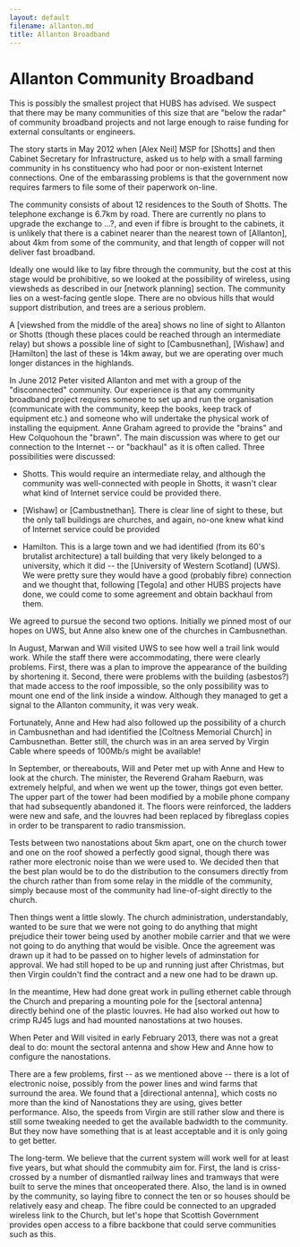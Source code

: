 ```yaml
---
layout: default
filename: allanton.md
title: Allanton Broadband
---
```


Allanton Community Broadband
============================
This is possibly the smallest project that HUBS has advised.  We
suspect that there may be many communities of this size that are
"below the radar" of community broadband projects and not large enough
to raise funding for external consultants or engineers. 

The story starts in May 2012 when [Alex Neil] MSP for [Shotts] and then Cabinet Secretary for
Infrastructure,  asked us to help with a small farming community in hs
constituency who had poor or non-existent Internet connections.  One of the
embarassing problems is that the government now requires farmers to 
file some of their paperwork on-line.

The community consists of about 12 residences to the South of
Shotts.  The telephone exchange is 6.7km by road.  There are currently
no plans to upgrade the exchange  to ...?, and even if fibre is brought to the
cabinets, it is unlikely that there is a cabinet nearer than the
nearest town of [Allanton], about 4km from some of the community, and
that length of copper will not deliver fast broadband.

Ideally one would like to lay fibre through the community, but the
cost at this stage would be prohibitive, so we looked at the
possibility of wireless, using viewsheds as described in our [network
planning] section.  The community lies on a west-facing gentle
slope. There are no obvious hills that would support distribution, and
trees are a serious problem.  

A [viewshed from the middle of the area] shows no line of sight to
Allanton or Shotts (though these places could be reached through an
intermediate relay) but shows a possible line of sight to
[Cambusnethan], [Wishaw] and [Hamilton] the last of these is 14km
away, but we are operating over much longer distances in the
highlands.

In June 2012 Peter visited Allanton and met with a group of the
"disconnected" community.  Our experience is that any community
broadband project requires someone to set up and run the organisation
(communicate with the community, keep the books, keep track of
equipment etc.) and someone who will undertake the physical work of
installing the equipment.  Anne Graham agreed to provide the "brains"
and Hew Colquohoun the "brawn".  The main discussion was where to get
our connection to the Internet -- or "backhaul" as it is often
called.  Three possibilities were discussed:

* Shotts.  This would require an intermediate relay, and although the
  community was well-connected with people in Shotts, it wasn't clear
  what kind of Internet service could be provided there.

* [Wishaw] or [Cambustnethan].  There is clear line of sight to these, but
  the only tall buildings are churches,  and again, no-one knew what
  kind of Internet service could be provided

* Hamilton. This is a large town and we had identified (from its 60's
  brutalist architecture) a tall building that very likely belonged to a
  university, which it did -- the [University of Western Scotland] (UWS).  We
  were pretty sure they would have a good (probably fibre) connection
  and we thought that, following [Tegola] and other HUBS projects have
  done, we could come to some agreement and obtain backhaul from them.

We agreed to pursue the second two options.  Initially we pinned most
of our hopes on UWS, but Anne also knew one of the churches in
Cambusnethan.  

In August, Marwan and Will visited UWS to see how well a trail link
would work.  While the staff there were accommodating, there were
clearly problems.  First, there was a plan to improve the appearance of the
building by shortening it.  Second, there were problems with the
building (asbestos?) that made access to the roof impossible, so the
only possibility was to mount one end of the link inside a window.
Although they managed to get a signal to the Allanton community, it
was very weak.  

Fortunately, Anne and Hew had also followed up the possibility of a church
in Cambusnethan and had identified the [Coltness Memorial Church] in
Cambusnethan. Better still, the church was in an area served by Virgin
Cable where speeds of 100Mb/s might be available!

In September, or thereabouts, Will and Peter met up with Anne and Hew
to look at the church. The minister, the Reverend Graham Raeburn, was
extremely helpful, and when we went up the tower, things got even
better. The upper part of the tower had been modified by a mobile
phone company that had subsequently abandoned it.  The floors were
reinforced, the ladders were new and safe, and the louvres had been
replaced by fibreglass copies in order to be transparent to radio
transmission.

Tests between two nanostations about 5km apart, one on the church tower and one on the
roof showed a perfectly good signal, though there was rather more
electronic noise than we were used to.  We decided then that the best
plan would be to do the distribution to the consumers directly from
the church rather than from some relay in the middle of the community,
simply because most of the community had line-of-sight directly to the church.

Then things went a little slowly.  The church administration,
understandably, wanted to be sure that we were not going to do
anything that might prejudice their tower being used by another mobile
carrier and that we were not going to do anything that would be
visible. Once the agreement was drawn up it had to be passed on to
higher levels of adminstation for approval.  We had still hoped to be
up and running just after Christmas, but then Virgin couldn't find the
contract and a new one had to be drawn up.

In the meantime, Hew had done great work in pulling ethernet cable
through the Church and preparing a mounting pole for the [sectoral
antenna] directly behind one of the plastic louvres.  He had also
worked out how to crimp RJ45 lugs and had mounted nanostations at two
houses.  

When Peter and Will visited in early February 2013, there was not a
great deal to do: mount the sectoral antenna and show Hew and Anne how
to configure the nanostations.  

There are a few problems, first -- as we mentioned above -- there is a
lot of electronic noise, possibly from the power lines and wind farms
that surround the area. We found that a [directional antenna], which
costs no more than the kind of Nanostations they are using, gives better
performance.  Also, the speeds from Virgin are still rather slow and
there is still some tweaking needed to get the available badwidth to
the community.  But they now have something that is at least
acceptable and it is only going to get better.

The long-term.  We believe that the current system will work well for
at least five years, but what should the commubity aim for.  First,
the land is criss-crossed by a number of dismantled railway lines and
tramways that were built to serve the mines that onceoperated there.
Also, the land is in owned by the community, so laying fibre to connect the ten
or so houses should be relatively easy and cheap.  The fibre could be
connected to an upgraded wireless link to the
Church, but let's hope that Scottish Government provides open access
to a fibre backbone that could serve communities such as this.


